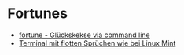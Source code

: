 # Fortunes

* [fortune - Glückskekse via command line](https://wiki.ubuntuusers.de/fortune/)
* [Terminal mit flotten Sprüchen wie bei Linux Mint](https://linuxundich.de/gnu-linux/terminal-mit-flotten-spruchen-wie-bei-linux-mint/)
